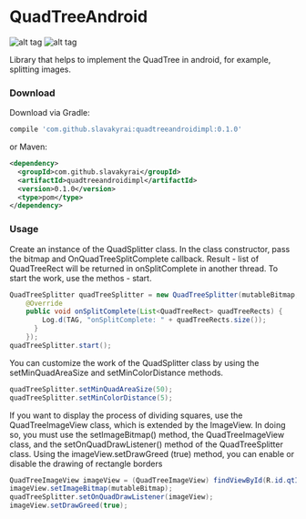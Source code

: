 # QuadTreeAndroid

![alt tag](http://i.imgur.com/9fz1O2O.gif)
![alt tag](http://i.imgur.com/r1wfHfE.gif)

Library that helps to implement the QuadTree in android, for example, splitting images.

### Download

Download via Gradle:

```gradle
compile 'com.github.slavakyrai:quadtreeandroidimpl:0.1.0'
```
or Maven:
```xml
<dependency>
  <groupId>com.github.slavakyrai</groupId>
  <artifactId>quadtreeandroidimpl</artifactId>
  <version>0.1.0</version>
  <type>pom</type>
</dependency>
```
### Usage

Create an instance of the QuadSplitter class. In the class constructor, pass the bitmap and OnQuadTreeSplitComplete callback.
Result - list of QuadTreeRect will be returned in onSplitComplete in another thread. To start the work, use the methos - start.
```java
QuadTreeSplitter quadTreeSplitter = new QuadTreeSplitter(mutableBitmap, new OnQuadTreeSplitComplete() {
    @Override
    public void onSplitComplete(List<QuadTreeRect> quadTreeRects) {
        Log.d(TAG, "onSplitComplete: " + quadTreeRects.size());
      }
    });
quadTreeSplitter.start();
```
You can customize the work of the QuadSplitter class by using the setMinQuadAreaSize and setMinColorDistance methods.
```java
quadTreeSplitter.setMinQuadAreaSize(50);
quadTreeSplitter.setMinColorDistance(5);
```
If you want to display the process of dividing squares, use the QuadTreeImageView class, which is extended by the ImageView. In doing so, you must use the setImageBitmap() method, the QuadTreeImageView class, and the setOnQuadDrawListener() method of the QuadTreeSplitter class. Using the imageView.setDrawGreed (true) method, you can enable or disable the drawing of rectangle borders
```java
QuadTreeImageView imageView = (QuadTreeImageView) findViewById(R.id.qtImgView);
imageView.setImageBitmap(mutableBitmap);
quadTreeSplitter.setOnQuadDrawListener(imageView);
imageView.setDrawGreed(true);
```
